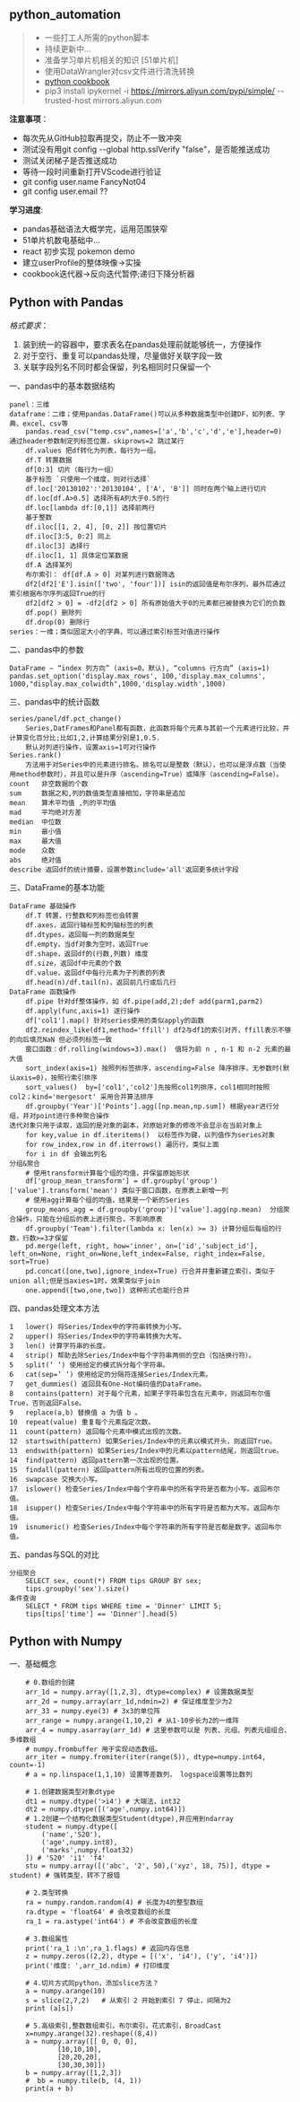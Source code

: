 ## python_automation

> - 一些打工人所需的python脚本
> - 持续更新中...
> - 准备学习单片机相关的知识 [51单片机]
> - 使用DataWrangler对csv文件进行清洗转换
> - [python cookbook](https://python-cookbook.readthedocs.io/zh-cn/latest)
> - pip3 install ipykernel -i https://mirrors.aliyun.com/pypi/simple/ --trusted-host mirrors.aliyun.com

**注意事项**：
- 每次先从GitHub拉取再提交，防止不一致冲突
- 测试没有用git config --global http.sslVerify "false"，是否能推送成功
- 测试关闭梯子是否推送成功
- 等待一段时间重新打开VScode进行验证
- git config user.name FancyNot04
- git config user.email ??



**学习进度**:
- pandas基础语法大概学完，运用范围狭窄
- 51单片机数电基础中...
- react 初步实现 pokemon demo
- 建立userProfile的整体映像->实操
- cookbook迭代器->反向迭代暂停;递归下降分析器

## Python with Pandas

*格式要求*：
1. 装到统一的容器中，要求表名在pandas处理前就能够统一，方便操作
2. 对于空行、重复可以pandas处理，尽量做好关联字段一致
3. 关联字段列名不同时都会保留，列名相同时只保留一个

一、pandas中的基本数据结构
```properties
panel：三维
dataframe：二维；使用pandas.DataFrame()可以从多种数据类型中创建DF，如列表、字典、excel、csv等
    pandas.read_csv("temp.csv",names=['a','b','c','d','e'],header=0) 通过header参数制定列标签位置，skiprows=2 跳过某行  
    df.values 把df转化为列表，每行为一组。
    df.T 转置数据
    df[0:3] 切片（每行为一组）
    基于标签 `只使用一个维度，则对行选择`
    df.loc['20130102':'20130104', ['A', 'B']] 同时在两个轴上进行切片
    df.loc[df.A>0.5] 选择所有A列大于0.5的行
    df.loc[lambda df:[0,1]] 选择前两行
    基于整数
    df.iloc[[1, 2, 4], [0, 2]] 按位置切片
    df.iloc[3:5, 0:2] 同上
    df.iloc[3] 选择行
    df.iloc[1, 1] 具体定位某数据
    df.A 选择某列
    布尔索引： df[df.A > 0] 对某列进行数据筛选
    df2[df2['E'].isin(['two', 'four'])] isin的返回值是布尔序列，最外层通过索引根据布尔序列返回True的行
    df2[df2 > 0] = -df2[df2 > 0] 所有原始值大于0的元素都已被替换为它们的负数
    df.pop() 删除列
    df.drop(0) 删除行
series：一维；类似固定大小的字典，可以通过索引标签对值进行操作
```

二、pandas中的参数
```properties
DataFrame − “index 列方向” (axis=0，默认), “columns 行方向” (axis=1)
pandas.set_option('display.max_rows', 100,'display.max_columns', 1000,"display.max_colwidth",1000,'display.width',1000)
```

三、pandas中的统计函数
```properties
series/panel/df.pct_change() 
    Series,DatFrames和Panel都有函数，此函数将每个元素与其前一个元素进行比较，并计算变化百分比;比如1,2,计算结果分别是1,0.5.
    默认对列进行操作，设置axis=1可对行操作
Series.rank() 
    方法用于对Series中的元素进行排名。排名可以是整数（默认），也可以是浮点数（当使用method参数时），并且可以是升序（ascending=True）或降序（ascending=False）。
count	非空数据的个数
sum	    数据之和,列的数值类型直接相加，字符串是追加
mean	算术平均值 ,列的平均值
mad	    平均绝对方差
median	中位数
min     最小值
max	    最大值
mode    众数
abs	    绝对值
describe 返回df的统计摘要，设置参数include='all'返回更多统计字段
```

三、DataFrame的基本功能
```
DataFrame 基础操作
    df.T 转置，行整数和列标签也会转置
    df.axes，返回行轴标签和列轴标签的列表
    df.dtypes，返回每一列的数据类型
    df.empty，当df对象为空时，返回True
    df.shape，返回df的(行数,列数) 维度
    df.size，返回df中元素的个数
    df.value，返回df中每行元素为子列表的列表
    df.head(n)/df.tail(n)，返回前几行或后几行
DataFrame 函数操作
    df.pipe 针对df整体操作，如 df.pipe(add,2);def add(parm1,parm2)
    df.apply(func,axis=1) 逐行操作 
    df['col1'].map() 针对series使用的类似apply的函数
    df2.reindex_like(df1,method='ffill') df2与df1的索引对齐，ffill表示不够的向后填充NaN 但必须列标签一致 
    窗口函数：df.rolling(windows=3).max()  值将为前 n , n-1 和 n-2 元素的最大值
    sort_index(axis=1) 按照列标签排序，ascending=False 降序排序，无参数时(默认axis=0)，按照行索引排序
    sort_values()  by=['col1','col2']先按照col1列排序，col1相同时按照col2；kind='mergesort' 采用合并算法排序
    df.groupby('Year')['Points'].agg([np.mean,np.sum]) 根据year进行分组，并对point进行多种聚合操作
迭代对象只用于读取，返回的是对象的副本，对原始对象的修改不会显示在当前对象上
    for key,value in df.iteritems()  以标签作为键，以列值作为series对象
    for row_index,row in df.iterrows() 遍历行，类似上面
    for i in df 会输出列名
分组&聚合
    # 使用transform计算每个组的均值，并保留原始形状  
    df['group_mean_transform'] = df.groupby('group')['value'].transform('mean') 类似于窗口函数，在原表上新增一列 
    # 使用agg计算每个组的均值，结果是一个新的Series  
    group_means_agg = df.groupby('group')['value'].agg(np.mean)  分组聚合操作，只能在分组后的表上进行聚合，不影响原表
    df.groupby('Team').filter(lambda x: len(x) >= 3) 计算分组后每组的行数，行数>=3才保留
    pd.merge(left, right, how='inner', on=['id','subject_id'], left_on=None, right_on=None,left_index=False, right_index=False, sort=True)
    pd.concat([one,two],ignore_index=True) 行合并并重新建立索引，类似于union all;但是当axies=1时，效果类似于join
    one.append([two,one,two]) 这种形式也能行合并
```

四、pandas处理文本方法
```
1   lower() 将Series/Index中的字符串转换为小写。
2	upper() 将Series/Index中的字符串转换为大写。
3	len() 计算字符串的长度。
4	strip() 帮助去除Series/Index中每个字符串两侧的空白（包括换行符）。
5	split(‘ ‘) 使用给定的模式拆分每个字符串。
6	cat(sep=’ ‘) 使用给定的分隔符连接Series/Index元素。
7	get_dummies() 返回具有One-Hot编码值的DataFrame。
8	contains(pattern) 对于每个元素，如果子字符串包含在元素中，则返回布尔值True，否则返回False。
9	replace(a,b) 替换值 a 为值 b 。
10	repeat(value) 重复每个元素指定次数。
11	count(pattern) 返回每个元素中模式出现的次数。
12	startswith(pattern) 如果Series/Index中的元素以模式开头，则返回True。
13	endswith(pattern) 如果Series/Index中的元素以pattern结尾，则返回true。
14	find(pattern) 返回pattern第一次出现的位置。
15	findall(pattern) 返回pattern所有出现的位置的列表。
16	swapcase 交换大小写。
17	islower() 检查Series/Index中每个字符串中的所有字符是否都为小写。返回布尔值。
18	isupper() 检查Series/Index中每个字符串中的所有字符是否都为大写。返回布尔值。
19	isnumeric() 检查Series/Index中每个字符串的所有字符是否都是数字。返回布尔值。
```

五、pandas与SQL的对比
```
分组聚合
    SELECT sex, count(*) FROM tips GROUP BY sex;
    tips.groupby('sex').size()
条件查询
    SELECT * FROM tips WHERE time = 'Dinner' LIMIT 5;
    tips[tips['time'] == 'Dinner'].head(5)
```

## Python with Numpy
一、基础概念
```
    # 0.数组的创建
    arr_1d = numpy.array([1,2,3], dtype=complex) # 设置数据类型
    arr_2d = numpy.array(arr_1d,ndmin=2) # 保证维度至少为2
    arr_33 = numpy.eye(3) # 3x3的单位阵
    arr_range = numpy.arange(1,10,2) # 从1-10步长为2的一维阵
    arr_4 = numpy.asarray(arr_1d) # 这里参数可以是 列表、元组、列表元组组合、多维数组
    # numpy.frombuffer 用于实现动态数组。
    arr_iter = numpy.fromiter(iter(range(5)), dtype=numpy.int64, count=-1)
    # a = np.linspace(1,1,10) 设置等差数列， logspace设置等比数列
       
    # 1.创建数据类型对象dtype
    dt1 = numpy.dtype('>i4') # 大端法，int32
    dt2 = numpy.dtype([('age',numpy.int64)])
    # 1.2创建一个结构化数据类型Student(dtype),并应用到ndarray
    student = numpy.dtype([
        ('name','S20'), 
        ('age',numpy.int8),
        ('marks',numpy.float32)
    ]) # 'S20' 'i1' 'f4'
    stu = numpy.array([('abc', '2', 50),('xyz', 18, 75)], dtype = student) # 强转类型，转不了报错
    
    # 2.类型转换
    ra = numpy.random.random(4) # 长度为4的整型数组
    ra.dtype = 'float64' # 会改变数组的长度
    ra_1 = ra.astype('int64') # 不会改变数组的长度

    # 3.数组属性
    print('ra_1 :\n',ra_1.flags) # 返回内存信息
    z = numpy.zeros((2,2), dtype = [('x', 'i4'), ('y', 'i4')])
    print('维度: ',arr_1d.ndim) # 打印维度

    # 4.切片方式同python，添加slice方法？
    a = numpy.arange(10)
    s = slice(2,7,2)   # 从索引 2 开始到索引 7 停止，间隔为2
    print (a[s])

    # 5.高级索引,整数数组索引，布尔索引，花式索引，BroadCast
    x=numpy.arange(32).reshape((8,4))
    a = numpy.array([[ 0, 0, 0],
            [10,10,10],
            [20,20,20],
            [30,30,30]])
    b = numpy.array([1,2,3])
    #  bb = numpy.tile(b, (4, 1))
    print(a + b)

```